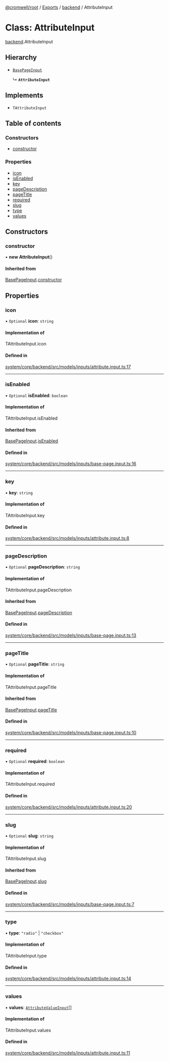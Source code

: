 [@cromwell/root](../README.md) / [Exports](../modules.md) / [backend](../modules/backend.md) / AttributeInput

# Class: AttributeInput

[backend](../modules/backend.md).AttributeInput

## Hierarchy

- [`BasePageInput`](./backend.BasePageInput.md)

  ↳ **`AttributeInput`**

## Implements

- `TAttributeInput`

## Table of contents

### Constructors

- [constructor](#constructor)

### Properties

- [icon](#icon)
- [isEnabled](#isenabled)
- [key](#key)
- [pageDescription](#pagedescription)
- [pageTitle](#pagetitle)
- [required](#required)
- [slug](#slug)
- [type](#type)
- [values](#values)

## Constructors

### constructor

• **new AttributeInput**()

#### Inherited from

[BasePageInput](./backend.BasePageInput.md).[constructor](./backend.BasePageInput.md#constructor)

## Properties

### icon

• `Optional` **icon**: `string`

#### Implementation of

TAttributeInput.icon

#### Defined in

[system/core/backend/src/models/inputs/attribute.input.ts:17](https://github.com/CromwellCMS/Cromwell/blob/master/system/core/backend/src/models/inputs/attribute.input.ts#L17)

___

### isEnabled

• `Optional` **isEnabled**: `boolean`

#### Implementation of

TAttributeInput.isEnabled

#### Inherited from

[BasePageInput](./backend.BasePageInput.md).[isEnabled](./backend.BasePageInput.md#isenabled)

#### Defined in

[system/core/backend/src/models/inputs/base-page.input.ts:16](https://github.com/CromwellCMS/Cromwell/blob/master/system/core/backend/src/models/inputs/base-page.input.ts#L16)

___

### key

• **key**: `string`

#### Implementation of

TAttributeInput.key

#### Defined in

[system/core/backend/src/models/inputs/attribute.input.ts:8](https://github.com/CromwellCMS/Cromwell/blob/master/system/core/backend/src/models/inputs/attribute.input.ts#L8)

___

### pageDescription

• `Optional` **pageDescription**: `string`

#### Implementation of

TAttributeInput.pageDescription

#### Inherited from

[BasePageInput](./backend.BasePageInput.md).[pageDescription](./backend.BasePageInput.md#pagedescription)

#### Defined in

[system/core/backend/src/models/inputs/base-page.input.ts:13](https://github.com/CromwellCMS/Cromwell/blob/master/system/core/backend/src/models/inputs/base-page.input.ts#L13)

___

### pageTitle

• `Optional` **pageTitle**: `string`

#### Implementation of

TAttributeInput.pageTitle

#### Inherited from

[BasePageInput](./backend.BasePageInput.md).[pageTitle](./backend.BasePageInput.md#pagetitle)

#### Defined in

[system/core/backend/src/models/inputs/base-page.input.ts:10](https://github.com/CromwellCMS/Cromwell/blob/master/system/core/backend/src/models/inputs/base-page.input.ts#L10)

___

### required

• `Optional` **required**: `boolean`

#### Implementation of

TAttributeInput.required

#### Defined in

[system/core/backend/src/models/inputs/attribute.input.ts:20](https://github.com/CromwellCMS/Cromwell/blob/master/system/core/backend/src/models/inputs/attribute.input.ts#L20)

___

### slug

• `Optional` **slug**: `string`

#### Implementation of

TAttributeInput.slug

#### Inherited from

[BasePageInput](./backend.BasePageInput.md).[slug](./backend.BasePageInput.md#slug)

#### Defined in

[system/core/backend/src/models/inputs/base-page.input.ts:7](https://github.com/CromwellCMS/Cromwell/blob/master/system/core/backend/src/models/inputs/base-page.input.ts#L7)

___

### type

• **type**: ``"radio"`` \| ``"checkbox"``

#### Implementation of

TAttributeInput.type

#### Defined in

[system/core/backend/src/models/inputs/attribute.input.ts:14](https://github.com/CromwellCMS/Cromwell/blob/master/system/core/backend/src/models/inputs/attribute.input.ts#L14)

___

### values

• **values**: [`AttributeValueInput`](./backend.AttributeValueInput.md)[]

#### Implementation of

TAttributeInput.values

#### Defined in

[system/core/backend/src/models/inputs/attribute.input.ts:11](https://github.com/CromwellCMS/Cromwell/blob/master/system/core/backend/src/models/inputs/attribute.input.ts#L11)
